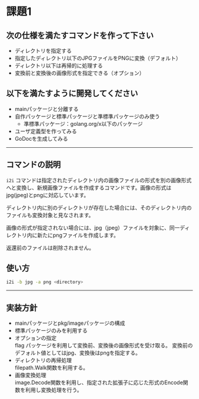 # 課題1

## 次の仕様を満たすコマンドを作って下さい  

- ディレクトリを指定する
- 指定したディレクトリ以下のJPGファイルをPNGに変換（デフォルト）
- ディレクトリ以下は再帰的に処理する
- 変換前と変換後の画像形式を指定できる（オプション）

## 以下を満たすように開発してください  

- mainパッケージと分離する
- 自作パッケージと標準パッケージと準標準パッケージのみ使う
  - 準標準パッケージ：golang.org/x以下のパッケージ
- ユーザ定義型を作ってみる
- GoDocを生成してみる

---

## コマンドの説明

`i2i` コマンドは指定されたディレクトリ内の画像ファイルの形式を別の画像形式へと変換し、新規画像ファイルを作成するコマンドです。画像の形式はjpg(jpeg)とpngに対応しています。  

ディレクトリ内に別のディレクトリが存在した場合には、そのディレクトリ内のファイルも変換対象と見なされます。  

画像の形式が指定されない場合には、jpg（jpeg）ファイルを対象に、同一ディレクトリ内に新たにpngファイルを作成します。  

返還前のファイルは削除されません。

## 使い方

```sh
i2i -b jpg -a png <directory>
```

---

## 実装方針

- mainパッケージとpkg/imageパッケージの構成
- 標準パッケージのみを利用する
- オプションの指定  
    flag パッケージを利用して変換前、変換後の画像形式を受け取る。
    変換前のデフォルト値としてはjpg、変換後はpngを指定する。
- ディレクトリの再帰処理  
    filepath.Walk関数を利用する。
- 画像変換処理  
    image.Decode関数を利用し、指定された拡張子に応じた形式のEncode関数を利用し変換処理を行う。
